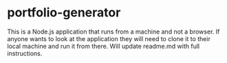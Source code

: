 # portfolio-generator

This is a Node.js application that runs from a machine and not a browser. If anyone wants to look at the application they will need to clone it to their local machine and run it from there. Will update readme.md with full instructions.
